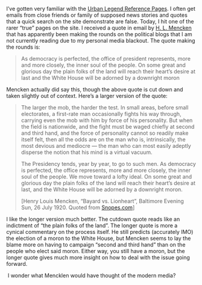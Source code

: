 I’ve gotten very familiar with the [Urban Legend Reference
Pages](http://www.snopes.com/snopes.asp). I often get emails from close
friends or family of supposed news stories and quotes that a quick
search on the site demonstrate are false. Today, I hit one of the rarer
“true” pages on the site. I received a quote in email by [H. L.
Mencken](http://www.pratt.lib.md.us/slrc/hum/mencken.html) that has
apparently been making the rounds on the political blogs that I am not
currently reading due to my personal media blackout. The quote making
the rounds is:

> As democracy is perfected, the office of president represents, more
> and more closely, the inner soul of the people. On some great and
> glorious day the plain folks of the land will reach their heart’s
> desire at last and the White House will be adorned by a downright
> moron

Mencken actually did say this, though the above quote is cut down and
taken slightly out of context. Here’s a larger version of the quote:

> The larger the mob, the harder the test. In small areas, before small
> electorates, a first-rate man occasionally fights his way through,
> carrying even the mob with him by force of his personality. But when
> the field is nationwide, and the fight must be waged chiefly at second
> and third hand, and the force of personality cannot so readily make
> itself felt, then all the odds are on the man who is, intrinsically,
> the most devious and mediocre — the man who can most easily adeptly
> disperse the notion that his mind is a virtual vacuum.
>
> The Presidency tends, year by year, to go to such men. As democracy is
> perfected, the office represents, more and more closely, the inner
> soul of the people. We move toward a lofty ideal. On some great and
> glorious day the plain folks of the land will reach their heart’s
> desire at last, and the White House will be adorned by a downright
> moron.
>
> [Henry Louis Mencken, “Bayard vs. Lionheart”, Baltimore Evening Sun,
> 26 July 1920. Quoted from
> [Snopes.com](http://www.snopes.com/politics/quotes/mencken.asp)]

I like the longer version much better. The cutdown quote reads like an
indictment of “the plain folks of the land”. The longer quote is more a
cynical commentary on the process itself. He still predicts (accurately
IMO) the election of a moron to the White House, but Mencken seems to
lay the blame more on having to campaign “second and third hand” than on
the people who elect said moron. Either way, you still have a moron, but
the longer quote gives much more insight on how to deal with the issue
going forward.

 I wonder what Mencklen would have thought of the modern media?
